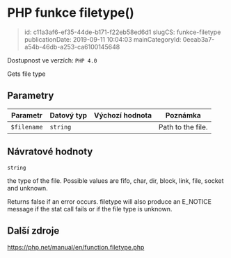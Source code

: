 PHP funkce filetype()
================================

> id: c11a3af6-ef35-44de-b171-f22eb58ed6d1
> slugCS: funkce-filetype
> publicationDate: 2019-09-11 10:04:03
> mainCategoryId: 0eeab3a7-a54b-46db-a253-ca6100145648

Dostupnost ve verzích: `PHP 4.0`

Gets file type


Parametry
--------------

| Parametr | Datový typ | Výchozí hodnota | Poznámka |
|-----|-----|-----|-----|
| `$filename` | `string` |  | Path to the file. |


Návratové hodnoty
----------------

`string`

the type of the file. Possible values are fifo, char,
dir, block, link, file, socket and unknown.
</p>
<p>
Returns false if an error occurs. filetype will also
produce an E_NOTICE message if the stat call fails
or if the file type is unknown.

Další zdroje
------------

https://php.net/manual/en/function.filetype.php
